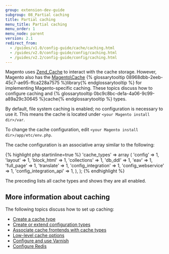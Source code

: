 ```yaml
---
group: extension-dev-guide
subgroup: 08_Partial caching
title: Partial caching
menu_title: Partial caching
menu_order: 1
menu_node: parent
version: 2.1
redirect_from:
  - /guides/v1.0/config-guide/cache/caching.html
  - /guides/v2.0/config-guide/config/caching.html
  - /guides/v2.2/config-guide/config/caching.html
---
```


Magento uses <a href="http://framework.zend.com/manual/1.12/en/zend.cache.html" target="&#95;blank">Zend_Cache</a> to interact with the cache storage. However, Magento also has the <a href="{{ site.mage2000url }}lib/internal/Magento/Framework/Cache" target="&#95;blank">Magento\Cache</a> {% glossarytooltip 08968dbb-2eeb-45c7-ae95-ffca228a7575 %}library{% endglossarytooltip %} for implementing Magento-specific caching. These topics discuss how to configure caching and {% glossarytooltip 0bc9c8bc-de1a-4a06-9c99-a89a29c30645 %}cache{% endglossarytooltip %} types.

<div class="bs-callout bs-callout-info" id="info">
	<p>By default, file system caching is enabled; no configuration is necessary to use it. This means the cache is located under <code>&lt;your Magento install dir>/var</code>.</p>
</div>

To change the cache configuration, edit `<your Magento install dir>/app/etc/env.php`.

The cache configuration is an associative array similar to the following:

{% highlight php startinline=true %}
'cache_types' =>
	array (
		'config' => 1,
		'layout' => 1,
		'block_html' => 1,
		'collections' => 1,
		'db_ddl' => 1,
		'eav' => 1,
		'full_page' => 1,
		'translate' => 1,
		'config_integration' => 1,
		'config_webservice' => 1,
		'config_integration_api' => 1,
	),
);
{% endhighlight %}

The preceding lists all cache types and shows they are all enabled.

## More information about caching

The following topics discuss how to set up caching:

*	<a href="{{ page.baseurl }}/config-guide/cache/caching-cache-type.html">Create a cache type</a>
*	<a href="{{ page.baseurl }}/config-guide/config/config-create.html">Create or extend configuration types</a>
*	<a href="{{ page.baseurl }}/config-guide/config/caching_frontend-cache-types.html">Associate cache frontends with cache types</a>
*	<a href="{{ page.baseurl }}/config-guide/cache/caching_low-level.html">Low-level cache options</a>
*	<a href="{{ page.baseurl }}/config-guide/varnish/config-varnish.html">Configure and use Varnish</a>
*	<a href="{{ page.baseurl }}/config-guide/redis/config-redis.html">Configure Redis</a>
